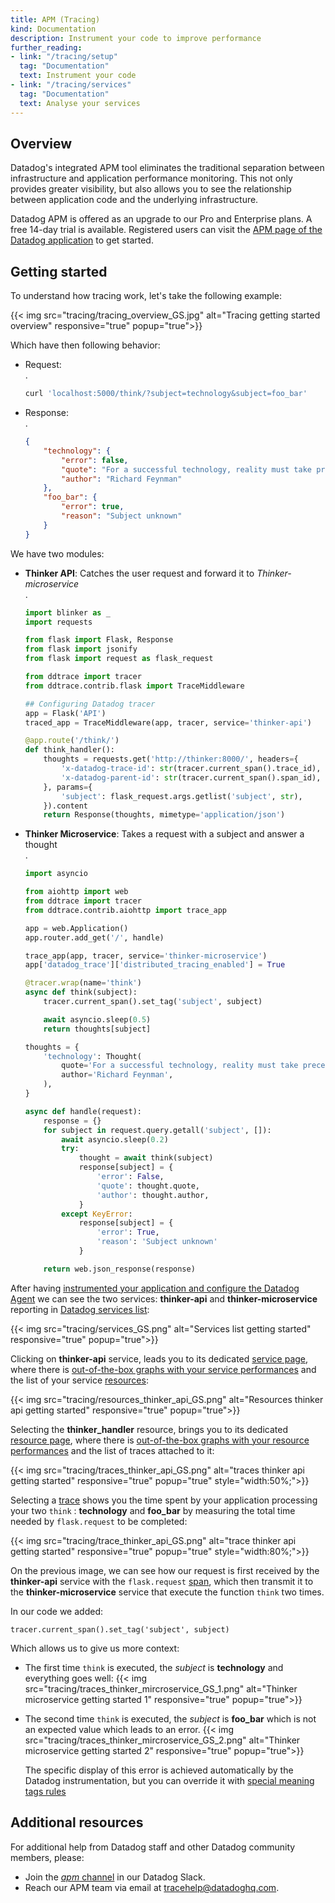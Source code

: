 ```yaml
---
title: APM (Tracing)
kind: Documentation
description: Instrument your code to improve performance
further_reading:
- link: "/tracing/setup"
  tag: "Documentation"
  text: Instrument your code
- link: "/tracing/services"
  tag: "Documentation"
  text: Analyse your services
---
```


## Overview

Datadog's integrated APM tool eliminates the traditional separation between infrastructure and application performance monitoring. This not only provides greater visibility, but also allows you to see the relationship between application code and the underlying infrastructure.

Datadog APM is offered as an upgrade to our Pro and Enterprise plans. A free 14-day trial is available.
Registered users can visit the [APM page of the Datadog application](https://app.datadoghq.com/apm/home) to get started.

## Getting started

To understand how tracing work, let's take the following example:

{{< img src="tracing/tracing_overview_GS.jpg" alt="Tracing getting started overview" responsive="true" popup="true">}}

Which have then following behavior:

* Request:  
    .  
    ```bash
    curl 'localhost:5000/think/?subject=technology&subject=foo_bar'
    ```

* Response:  
    .  
    ```json
    {
        "technology": {
            "error": false,
            "quote": "For a successful technology, reality must take precedence over public relations, for Nature cannot be fooled.",
            "author": "Richard Feynman"
        },
        "foo_bar": {
            "error": true,
            "reason": "Subject unknown"
        }
    }
    ```

<!---
[Find the complete demo project on our github]()

We need to opensource workshop code
-->

We have two modules:

* **Thinker API**: Catches the user request and forward it to *Thinker-microservice*  
    .  
    ```python
    import blinker as _
    import requests

    from flask import Flask, Response
    from flask import jsonify
    from flask import request as flask_request

    from ddtrace import tracer
    from ddtrace.contrib.flask import TraceMiddleware

    ## Configuring Datadog tracer
    app = Flask('API')
    traced_app = TraceMiddleware(app, tracer, service='thinker-api')

    @app.route('/think/')
    def think_handler():
        thoughts = requests.get('http://thinker:8000/', headers={
            'x-datadog-trace-id': str(tracer.current_span().trace_id),
            'x-datadog-parent-id': str(tracer.current_span().span_id),
        }, params={
            'subject': flask_request.args.getlist('subject', str),
        }).content
        return Response(thoughts, mimetype='application/json')

    ```

* **Thinker Microservice**: Takes a request with a subject and answer a thought  
    .  
    ```python
    import asyncio

    from aiohttp import web
    from ddtrace import tracer
    from ddtrace.contrib.aiohttp import trace_app

    app = web.Application()
    app.router.add_get('/', handle)

    trace_app(app, tracer, service='thinker-microservice')
    app['datadog_trace']['distributed_tracing_enabled'] = True

    @tracer.wrap(name='think')
    async def think(subject):
        tracer.current_span().set_tag('subject', subject)

        await asyncio.sleep(0.5)
        return thoughts[subject]

    thoughts = {
        'technology': Thought(
            quote='For a successful technology, reality must take precedence over public relations, for Nature cannot be fooled.',
            author='Richard Feynman',
        ),
    }

    async def handle(request):
        response = {}
        for subject in request.query.getall('subject', []):
            await asyncio.sleep(0.2)
            try:
                thought = await think(subject)
                response[subject] = {
                    'error': False,
                    'quote': thought.quote,
                    'author': thought.author,
                }
            except KeyError:
                response[subject] = {
                    'error': True,
                    'reason': 'Subject unknown'
                }

        return web.json_response(response)
    ```

After having [instrumented your application and configure the Datadog Agent](/tracing/setup) we can see the two services: **thinker-api** and **thinker-microservice** reporting in [Datadog services list](/tracing/services):

{{< img src="tracing/services_GS.png" alt="Services list getting started" responsive="true" popup="true">}}

Clicking on **thinker-api** service, leads you to its dedicated [service page](/tracing/services/service), where there is [out-of-the-box graphs with your service performances](/tracing/services/service/#out-of-the-box-graphs) and the list of your service [resources](/tracing/services/resource):

{{< img src="tracing/resources_thinker_api_GS.png" alt="Resources thinker api getting started" responsive="true" popup="true">}}

Selecting the **thinker_handler** resource, brings you to its dedicated [resource page](/tracing/services/resource), where there is [out-of-the-box graphs with your resource performances](/tracing/services/resource/#out-of-the-box-graphs) and the list of traces attached to it:

{{< img src="tracing/traces_thinker_api_GS.png" alt="traces thinker api getting started" responsive="true" popup="true" style="width:50%;">}}

Selecting a [trace](/tracing/service/trace) shows you the time spent by your application processing your two `think` : **technology** and **foo_bar** by measuring the total time needed by `flask.request` to be completed:

{{< img src="tracing/trace_thinker_api_GS.png" alt="trace thinker api getting started" responsive="true" popup="true" style="width:80%;">}}

On the previous image, we can see how our request is first received by the **thinker-api** service with the `flask.request` [span](/tracing/services/trace), which then transmit it to the **thinker-microservice** service that execute the function `think` two times.  

In our code we added:
```
tracer.current_span().set_tag('subject', subject)
```

Which allows us to give us more context:

* The first time `think` is executed, the *subject* is **technology** and everything goes well:
    {{< img src="tracing/traces_thinker_mircroservice_GS_1.png" alt="Thinker microservice getting started 1" responsive="true" popup="true">}}
* The second time `think` is executed, the *subject* is **foo_bar** which is not an expected value which leads to an error.
    {{< img src="tracing/traces_thinker_mircroservice_GS_2.png" alt="Thinker microservice getting started 2" responsive="true" popup="true">}}

    The specific display of this error is achieved automatically by the Datadog instrumentation, but you can override it with [special meaning tags rules](/tracing/services/trace/#traces-special-meaning-tags)

## Additional resources

For additional help from Datadog staff and other Datadog community members, please:

* Join the [*apm* channel](https://datadoghq.slack.com/messages/apm) in our Datadog Slack. 
* Reach our APM team via email at [tracehelp@datadoghq.com](mailto:tracehelp@datadoghq.com).
